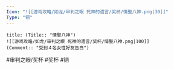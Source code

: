 ```yaml
---
Icon: "![[游戏攻略/如龙/审判之眼 死神的遗言/奖杯/情聖八神.png|30]]"
Type: "铜"
---
```

```ad-common-bronze-trophy
title: (Title:: "情聖八神")
![[游戏攻略/如龙/审判之眼 死神的遗言/奖杯/情聖八神.png|100]]
(Comment:: "受到４名女性好友告白")
```

#审判之眼/奖杯 #奖杯 #铜
